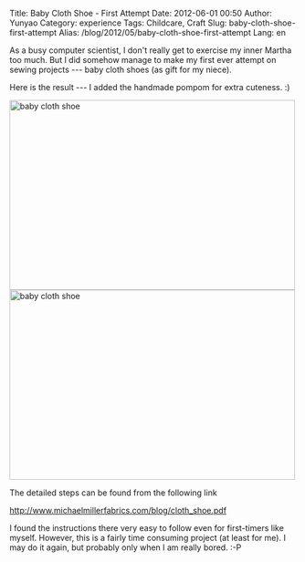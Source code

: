 Title: Baby Cloth Shoe - First Attempt
Date: 2012-06-01 00:50
Author: Yunyao
Category: experience
Tags: Childcare, Craft
Slug: baby-cloth-shoe-first-attempt
Alias: /blog/2012/05/baby-cloth-shoe-first-attempt
Lang: en

As a busy computer scientist, I don't really get to exercise my inner Martha too much. But I did somehow manage to make my first ever attempt on sewing projects --- baby cloth shoes (as gift for my niece).

Here is the result --- I added the handmade pompom for extra cuteness. :)

<img src="http://farm5.staticflickr.com/4034/4260345214_857f3812b3.jpg" width="500" height="333" alt="baby cloth shoe" />

<img src="http://farm5.staticflickr.com/4018/4259588689_e1288a85ba.jpg" width="500" height="333" alt="baby cloth shoe" />

The detailed steps can be found from the following link

<http://www.michaelmillerfabrics.com/blog/cloth_shoe.pdf>

I found the instructions there very easy to follow even for first-timers like myself. However, this is a fairly time consuming project (at least for me). I may do it again, but probably only when I am really bored. :-P

